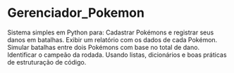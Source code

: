 # Gerenciador_Pokemon

Sistema simples em Python para:
Cadastrar Pokémons e registrar seus danos em batalhas.
Exibir um relatório com os dados de cada Pokémon.
Simular batalhas entre dois Pokémons com base no total de dano.
Identificar o campeão da rodada.
Usando listas, dicionários e boas práticas de estruturação de código.

